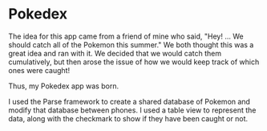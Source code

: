 Pokedex
=======

The idea for this app came from a friend of mine who said, "Hey! ... We should catch all of the Pokemon this summer."  We both thought this was a great idea and ran with it.  We decided that we would catch them cumulatively, but then arose the issue of how we would keep track of which ones were caught!

Thus, my Pokedex app was born.  

I used the Parse framework to create a shared database of Pokemon and modify that database between phones.  I used a table view to represent the data, along with the checkmark to show if they have been caught or not.
